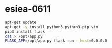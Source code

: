 # esiea-0611

```bash
apt-get update
apt-get -y install python3 python3-pip vim
pip3 install flask
cat > /opt/app.py
FLASK_APP=/opt/app.py flask run --host=0.0.0.0
```
